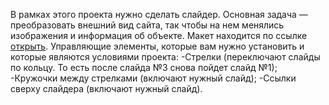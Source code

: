 В рамках этого проекта нужно сделать слайдер. Основная задача — преобразовать внешний вид сайта, так чтобы на нем менялись изображения и информация об объекте. Макет находится по ссылке [открыть](https://www.figma.com/design/kHdvnW7in5rymLH8WsXRxq/Slider-(Copy)?node-id=0-1&t=hnSLpcN23CFE8A31-0).
Управляющие элементы, которые вам нужно установить и которые являются условиями проекта:
-Стрелки (переключают слайды по кольцу. То есть после слайда №3 снова пойдет слайд №1);
-Кружочки между стрелками (включают нужный слайд);
-Ссылки сверху слайдера (включают нужный слайд).
